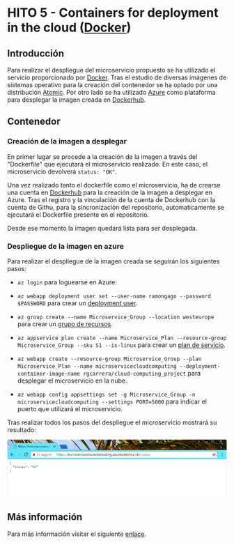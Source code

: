 # HITO 5 - Containers for deployment in the cloud ([Docker](https://www.docker.com/))

## Introducción

Para realizar el despliegue del microservicio propuesto se ha utilizado el servicio proporcionado por [Docker](https://www.docker.com/).
Tras el estudio de diversas imágenes de sistemas operativo para la creación del contenedor se ha optado por una distribución [Atomic](https://getfedora.org/es/atomic/download/).
Por otro lado se ha utilizado [Azure](https://azure.microsoft.com/es-es/) como plataforma para desplegar la imagen creada en [Dockerhub](https://hub.docker.com/r/rgcarrera/cloud-computing_project/).

## Contenedor

### Creación de la imagen a desplegar

En primer lugar se procede a la creación de la imagen a través del "Dockerfile" que ejecutará el microservicio realizado.
En este caso, el microservicio devolverá `status: "OK"`.

Una vez realizado tanto el dockerfile como el microservicio, ha de crearse una cuenta en [Dockerhub](https://hub.docker.com/) para la creación de la imagen a desplegar en Azure. Tras el registro y la vinculación de la cuenta de Dockerhub con la cuenta de Githu, para la sincronización del repositorio, automaticamente se ejecutará el Dockerfile presente en el repositorio.

Desde ese momento la imagen quedará lista para ser desplegada.

### Despliegue de la imagen en azure

Para realizar el despliegue de la imagen creada se seguirán los siguientes pasos:

- `az login` para loguearse en Azure.

- `az webapp deployment user set --user-name ramongago --password $PASSWORD` para crear un [deployment user](https://docs.microsoft.com/en-us/cli/azure/webapp/deployment/user?view=azure-cli-latest).

- `az group create --name Microservice_Group --location westeurope` para crear un [grupo de recursos](https://docs.microsoft.com/es-es/azure/azure-resource-manager/resource-group-overview).

- `az appservice plan create --name Microservice_Plan --resource-group Microservice_Group --sku S1 --is-linux` para crear un [plan de servicio](https://docs.microsoft.com/es-es/azure/app-service/azure-web-sites-web-hosting-plans-in-depth-overview).

- `az webapp create --resource-group Microservice_Group --plan Microservice_Plan --name microservicecloudcomputing --deployment-container-image-name rgcarrera/cloud-computing_project` para desplegar el microservicio en la nube.

- `az webapp config appsettings set -g Microservice_Group -n microservicecloudcomputing --settings PORT=5000` para indicar el puerto que utilizará el microservicio.

Tras realizar todos los pasos del despliegue el microservicio mostrará su resultado:

![alt text](contenedores/images/statusOK.png "Status")

## Más información
Para más información visitar el siguiente [enlace](https://goto.docker.com/rs/929-FJL-178/images/WP_BusinessValueofDocker_06.26.2017.pdf).
